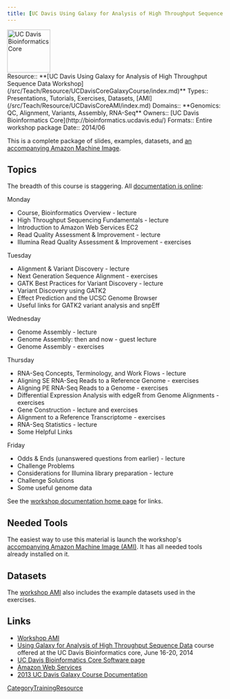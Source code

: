 ```yaml
---
title: [UC Davis Using Galaxy for Analysis of High Throughput Sequence Data Workshop](http://training.bioinformatics.ucdavis.edu/docs/2014/06/june-2014-workshop/)
---
```

<div class='center'>
<a href='http://bioinformatics.ucdavis.edu/'><img src="/src/Images/Logos/UCDavisGenomeCenter.png" alt="UC Davis Bioinformatics Core" height="100" /></a>
</div>



<div class='deploymentbox'>
 Resource:: **[UC Davis Using Galaxy for Analysis of High Throughput Sequence Data Workshop](/src/Teach/Resource/UCDavisCoreGalaxyCourse/index.md)**
 Types:: Presentations, Tutorials, Exercises, Datasets, [AMI](/src/Teach/Resource/UCDavisCoreAMI/index.md)
 Domains:: **Genomics: QC, Alignment, Variants, Assembly, RNA-Seq**
 Owners:: [UC Davis Bioinformatics Core](http://bioinformatics.ucdavis.edu/)
 Formats:: Entire workshop package
 Date:: 2014/06
</div>

This is a complete package of slides, examples, datasets, and [an accompanying Amazon Machine Image](/src/Teach/Resource/UCDavisCoreAMI/index.md).  

## Topics

The breadth of this course is staggering.  All [documentation is online](http://training.bioinformatics.ucdavis.edu/docs/2014/06/june-2014-workshop/):

Monday
* Course, Bioinformatics Overview - lecture
* High Throughput Sequencing Fundamentals - lecture
* Introduction to Amazon Web Services EC2
* Read Quality Assessment & Improvement - lecture
* Illumina Read Quality Assessment & Improvement - exercises

Tuesday
* Alignment & Variant Discovery - lecture
* Next Generation Sequence Alignment - exercises
* GATK Best Practices for Variant Discovery - lecture
* Variant Discovery using GATK2
* Effect Prediction and the UCSC Genome Browser
* Useful links for GATK2 variant analysis and snpEff

Wednesday
* Genome Assembly - lecture
* Genome Assembly: then and now - guest lecture
* Genome Assembly - exercises

Thursday
* RNA-Seq Concepts, Terminology, and Work Flows - lecture
* Aligning SE RNA-Seq Reads to a Reference Genome - exercises
* Aligning PE RNA-Seq Reads to a Genome - exercises
* Differential Expression Analysis with edgeR from Genome Alignments - exercises
* Gene Construction - lecture and exercises
* Alignment to a Reference Transcriptome - exercises
* RNA-Seq Statistics - lecture
* Some Helpful Links

Friday
* Odds & Ends (unanswered questions from earlier) - lecture
* Challenge Problems
* Considerations for Illumina library preparation - lecture
* Challenge Solutions
* Some useful genome data

See the [workshop documentation home page](http://training.bioinformatics.ucdavis.edu/docs/2014/06/june-2014-workshop/) for links.


## Needed Tools

The easiest way to use this material is launch the workshop's [accompanying Amazon Machine Image (AMI)](/src/Teach/Resource/UCDavisCoreAMI/index.md).  It has all needed tools already installed on it.

## Datasets

The [workshop AMI](/src/Teach/Resource/UCDavisCoreAMI/index.md) also includes the example datasets used in the exercises. 

## Links

* [Workshop AMI](/src/Teach/Resource/UCDavisCoreAMI/index.md)
* [Using Galaxy for Analysis of High Throughput Sequence Data](http://training.bioinformatics.ucdavis.edu/2014/02/13/using-galaxy-for-analysis-of-high-throughput-sequence-data-june-16-20-2014/) course offered at the UC Davis Bioinformatics core, June 16-20, 2014
* [UC Davis Bioinformatics Core Software page](http://bioinformatics.ucdavis.edu/software/)
* [Amazon Web Services](http://aws.amazon.com/)
* [2013 UC Davis Galaxy Course Documentation](http://training.bioinformatics.ucdavis.edu/docs/2013/09/short-course-2013/)

[CategoryTrainingResource](/src/CategoryTrainingResource/index.md)
